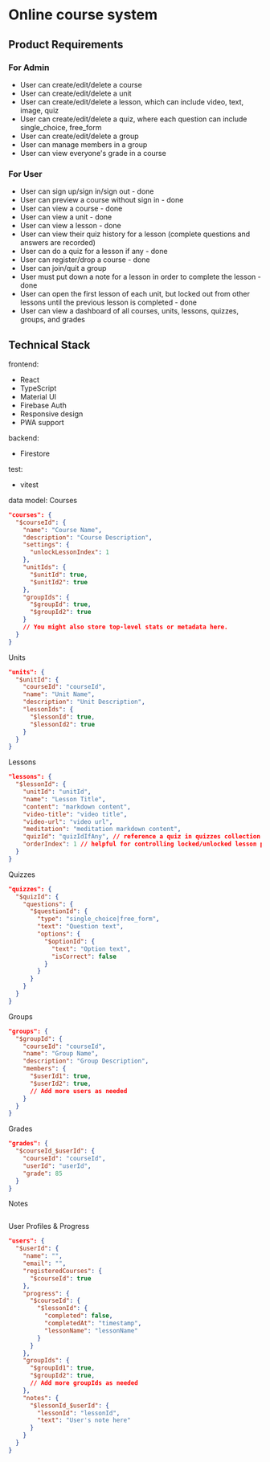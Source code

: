 # Online course system

## Product Requirements
### For Admin
- User can create/edit/delete a course
- User can create/edit/delete a unit
- User can create/edit/delete a lesson, which can include video, text, image, quiz
- User can create/edit/delete a quiz, where each question can include single_choice, free_form
- User can create/edit/delete a group
- User can manage members in a group
- User can view everyone's grade in a course

### For User
- User can sign up/sign in/sign out - done
- User can preview a course without sign in - done
- User can view a course - done
- User can view a unit - done
- User can view a lesson - done
- User can view their quiz history for a lesson (complete questions and answers are recorded)
- User can do a quiz for a lesson if any - done
- User can register/drop a course - done
- User can join/quit a group
- User must put down a note for a lesson in order to complete the lesson - done
- User can open the first lesson of each unit, but locked out from other lessons until the previous lesson is completed - done
- User can view a dashboard of all courses, units, lessons, quizzes, groups, and grades

## Technical Stack

frontend:
  - React
  - TypeScript
  - Material UI
  - Firebase Auth
  - Responsive design
  - PWA support

backend:
  - Firestore

test:
  - vitest

data model:
Courses
```json
"courses": {
  "$courseId": {
    "name": "Course Name",
    "description": "Course Description",
    "settings": {
      "unlockLessonIndex": 1
    },
    "unitIds": {
      "$unitId": true,
      "$unitId2": true
    },
    "groupIds": {
      "$groupId": true,
      "$groupId2": true
    }
    // You might also store top-level stats or metadata here.
  }
}
```
Units
```json
"units": {
  "$unitId": {
    "courseId": "courseId",
    "name": "Unit Name",
    "description": "Unit Description",
    "lessonIds": {
      "$lessonId": true,
      "$lessonId2": true
    }
  }
}
```

Lessons
```json
"lessons": {
  "$lessonId": {
    "unitId": "unitId",
    "name": "Lesson Title",
    "content": "markdown content",
    "video-title": "video title",
    "video-url": "video url",
    "meditation": "meditation markdown content",
    "quizId": "quizIdIfAny", // reference a quiz in quizzes collection
    "orderIndex": 1 // helpful for controlling locked/unlocked lesson progression
  }
}
```
Quizzes
```json
"quizzes": {
  "$quizId": {
    "questions": {
      "$questionId": {
        "type": "single_choice|free_form",
        "text": "Question text",
        "options": {
          "$optionId": {
            "text": "Option text",
            "isCorrect": false
          }
        }
      }
    }
  }
}
```

Groups
```json
"groups": {
  "$groupId": {
    "courseId": "courseId",
    "name": "Group Name",
    "description": "Group Description",
    "members": {
      "$userId1": true,
      "$userId2": true,
      // Add more users as needed
    }
  }
}
```

Grades
```json
"grades": {
  "$courseId_$userId": {
    "courseId": "courseId",
    "userId": "userId",
    "grade": 85
  }
}
```

Notes
```json

```

User Profiles & Progress
```json
"users": {
  "$userId": {
    "name": "",
    "email": "",
    "registeredCourses": {
      "$courseId": true
    },
    "progress": {
      "$courseId": {
        "$lessonId": {
          "completed": false,
          "completedAt": "timestamp",
          "lessonName": "lessonName"
        }
      }
    },
    "groupIds": {
      "$groupId1": true,
      "$groupId2": true,
      // Add more groupIds as needed
    },
    "notes": {
      "$lessonId_$userId": {
        "lessonId": "lessonId",
        "text": "User's note here"
      }
    }
  }
}
```